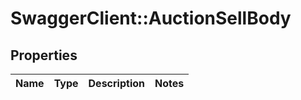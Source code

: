 # SwaggerClient::AuctionSellBody

## Properties
Name | Type | Description | Notes
------------ | ------------- | ------------- | -------------

